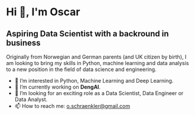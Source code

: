 # Hi 👋, I'm Oscar

<!--
**oscarschraenkler/oscarschraenkler** is a ✨ _special_ ✨ repository because its `README.md` (this file) appears on your GitHub profile.

Here are some ideas to get you started:

- 🔭 I’m currently working on ...
- 🌱 I’m currently learning ...
- 👯 I’m looking to collaborate on ...
- 🤔 I’m looking for help with ...
- 💬 Ask me about ...
- 📫 How to reach me: ...
- 😄 Pronouns: ...
- ⚡ Fun fact: ...
-->

## Aspiring Data Scientist with a backround in business

Originally from Norwegian and German parents (and UK citizen by birth), I am looking to bring my skills in Python, machine learning and data analysis to a new position in the field of data science and engineering.

- 🔭 I’m interested in Python, Machine Learning and Deep Learning.
- 🌱 I’m currently working on **DengAI**.
- 🤔 I’m looking for an exciting role as a Data Scientist, Data Engineer or Data Analyst.
- 📫 How to reach me: o.schraenkler@gmail.com
